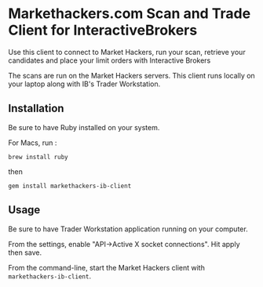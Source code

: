 # Markethackers.com Scan and Trade Client for InteractiveBrokers 

Use this client to connect to Market Hackers, run your scan, retrieve your candidates
and place your limit orders with Interactive Brokers

The scans are run on the Market Hackers servers.  This client runs locally on your laptop
along with IB's Trader Workstation.

## Installation

Be sure to have Ruby installed on your system.

For Macs, run :

`brew install ruby`

then

`gem install markethackers-ib-client`

## Usage

Be sure to have Trader Workstation application running on your computer. 

From the settings, enable "API->Active X socket connections". Hit apply then save.

From the command-line, start the Market Hackers client with `markethackers-ib-client`.
